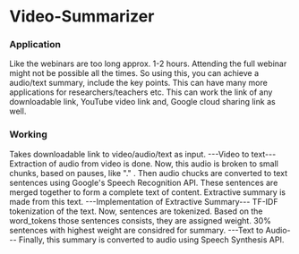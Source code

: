 # Video-Summarizer

### Application
Like the webinars are too long approx. 1-2 hours.
Attending the full webinar might not be possible all the times.
So using this, you can achieve a audio/text summary, include the key points.
This can have many more applications for researchers/teachers etc.
This can work the link of any downloadable link, YouTube video link and, Google cloud sharing link as well.

### Working
Takes downloadable link to video/audio/text as input.
---Video to text---
Extraction of audio from video is done.
Now, this audio is broken to small chunks, based on pauses, like "." .
Then audio chucks are converted to text sentences using Google's Speech Recognition API.
These sentences are merged together to form a complete text of content.
Extractive summary is made from this text.
---Implementation of Extractive Summary---
TF-IDF tokenization of the text.
Now, sentences are tokenized.
Based on the word_tokens those sentences consists, they are assigned weight.
30% sentences with highest weight are considred for summary.
---Text to Audio---
Finally, this summary is converted to audio using Speech Synthesis API.
